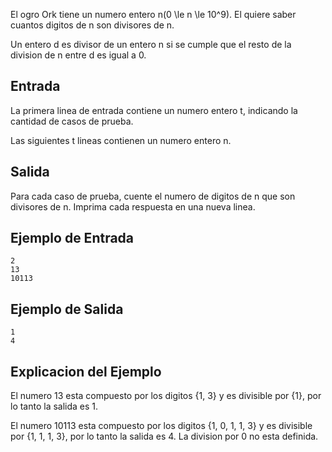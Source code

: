 El ogro Ork tiene un numero entero n(0 \le n \le 10^9). El quiere saber cuantos digitos de n son divisores de n.



Un entero d es divisor de un entero n si se cumple que el resto de la division de n entre d es igual a 0.



## Entrada



La primera linea de entrada contiene un numero entero t, indicando la cantidad de casos de prueba.



Las siguientes t lineas contienen un numero entero n.



## Salida



Para cada caso de prueba, cuente el numero de digitos de n que son divisores de n. Imprima cada respuesta en una nueva linea.



## Ejemplo de Entrada



```
2
13
10113
```


## Ejemplo de Salida



```
1
4
```


## Explicacion del Ejemplo



El numero 13 esta compuesto por los digitos \{1, 3\} y es divisible por \{1\}, por lo tanto la salida es 1.



El numero 10113 esta compuesto por los digitos \{1, 0, 1, 1, 3\} y es divisible por \{1, 1, 1, 3\}, por lo tanto la salida es 4. La division por 0 no esta definida.



